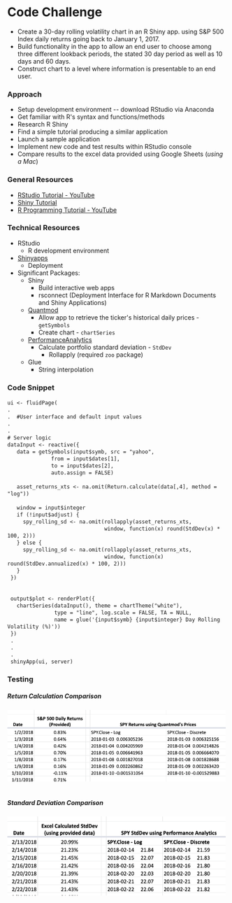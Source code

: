 # Code Challenge

- Create a 30-day rolling volatility chart in an R Shiny app. using S&P 500 Index daily returns going back to January 1, 2017.
- Build functionality in the app to allow an end user to choose among three different lookback periods, the stated 30 day period as well as 10 days and 60 days.  
- Construct chart to a level where information is presentable to an end user.

### Approach
  - Setup development environment -- download RStudio via Anaconda
  - Get familiar with R's syntax and functions/methods
  - Research R Shiny
  - Find a simple tutorial producing a similar application
  - Launch a sample application
  - Implement new code and test results within RStudio console
  - Compare results to the excel data provided using Google Sheets (_using a Mac_)

### General Resources
- [RStudio Tutorial - YouTube](https://www.youtube.com/watch?v=mcYcjH-1giM)
- [Shiny Tutorial](https://shiny.rstudio.com/tutorial/)
- [R Programming Tutorial - YouTube](https://www.youtube.com/watch?v=_V8eKsto3Ug)

### Technical Resources
- RStudio
  - R development environment
- [Shinyapps](https://www.shinyapps.io/)
  - Deployment
- Significant Packages:
  - Shiny
    - Build interactive web apps
     - rsconnect (Deployment Interface for R Markdown Documents and Shiny Applications)
  - [Quantmod](https://cran.r-project.org/web/packages/quantmod/quantmod.pdf)
    - Allow app to retrieve the ticker's historical daily prices - `getSymbols`
    - Create chart - `chartSeries`
  - [PerformanceAnalytics](https://cran.r-project.org/web/packages/PerformanceAnalytics/PerformanceAnalytics.pdf)
    - Calculate portfolio standard deviation - `StdDev`
      - Rollapply (required `zoo` package)
  - Glue
    - String interpolation

 ### Code Snippet

 ````
 ui <- fluidPage(
 .
 .  #User interface and default input values
 .
 .
 # Server logic
 dataInput <- reactive({
    data = getSymbols(input$symb, src = "yahoo",
               from = input$dates[1],
               to = input$dates[2],
               auto.assign = FALSE)

    asset_returns_xts <- na.omit(Return.calculate(data[,4], method = "log"))

    window = input$integer
    if (!input$adjust) {
      spy_rolling_sd <- na.omit(rollapply(asset_returns_xts,
                                window, function(x) round(StdDev(x) * 100, 2)))
    } else {
      spy_rolling_sd <- na.omit(rollapply(asset_returns_xts,
                                window, function(x) round(StdDev.annualized(x) * 100, 2)))
    }
  })


  output$plot <- renderPlot({
    chartSeries(dataInput(), theme = chartTheme("white"),
                type = "line", log.scale = FALSE, TA = NULL,
                name = glue('{input$symb} {input$integer} Day Rolling Volatility (%)'))
  })
  .
  .
  .
  shinyApp(ui, server)
 ````

### Testing

##### Return Calculation Comparison 
<img src="./www/returns.png" alt="drawing" width="500"/>
<br>
<br>

##### Standard Deviation Comparison  
<img src="./www/stddev.png" alt="drawing" width="500"/>
